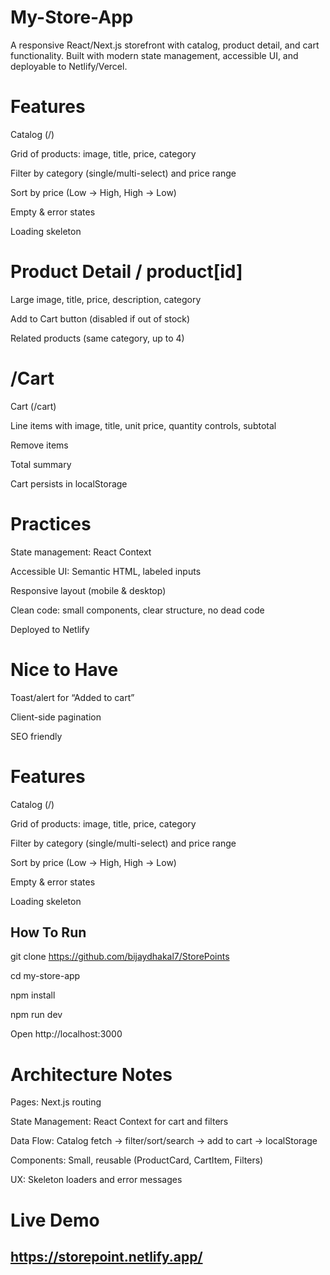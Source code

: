 
# My-Store-App
A responsive React/Next.js storefront with catalog, product detail, and cart functionality. Built with modern state management, accessible UI, and deployable to Netlify/Vercel.

# Features
Catalog (/)

Grid of products: image, title, price, category

Filter by category (single/multi-select) and price range

Sort by price (Low → High, High → Low)

Empty & error states

Loading skeleton

# Product Detail / product[id]
 Large image, title, price, description, category

Add to Cart button (disabled if out of stock)

Related products (same category, up to 4)
# /Cart
Cart (/cart)

Line items with image, title, unit price, quantity controls, subtotal

Remove items

Total summary

Cart persists in localStorage
# Practices

State management: React Context

Accessible UI: Semantic HTML, labeled inputs

Responsive layout (mobile & desktop)

Clean code: small components, clear structure, no dead code

Deployed to Netlify
# Nice to Have

Toast/alert for “Added to cart”

Client-side pagination

SEO friendly
# Features
Catalog (/)

Grid of products: image, title, price, category

Filter by category (single/multi-select) and price range

Sort by price (Low → High, High → Low)

Empty & error states

Loading skeleton

## How To Run

git clone https://github.com/bijaydhakal7/StorePoints

cd my-store-app

npm install

npm run dev

Open http://localhost:3000

# Architecture Notes

Pages: Next.js routing

State Management: React Context for cart and filters

Data Flow: Catalog fetch → filter/sort/search → add to cart → localStorage

Components: Small, reusable (ProductCard, CartItem, Filters)

UX: Skeleton loaders and error messages

# Live Demo

## https://storepoint.netlify.app/